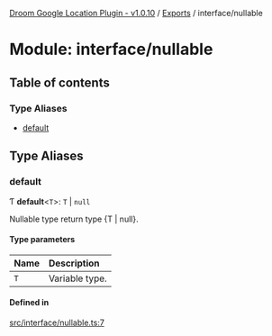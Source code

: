 [Droom Google Location Plugin - v1.0.10](../README.md) / [Exports](../modules.md) / interface/nullable

# Module: interface/nullable

## Table of contents

### Type Aliases

- [default](interface_nullable.md#default)

## Type Aliases

### default

Ƭ **default**<`T`\>: `T` \| ``null``

Nullable<T> type return type {T | null}.

#### Type parameters

| Name | Description |
| :------ | :------ |
| `T` | Variable type. |

#### Defined in

[src/interface/nullable.ts:7](https://github.com/hitendrarao/location/blob/d9af338/src/interface/nullable.ts#L7)
